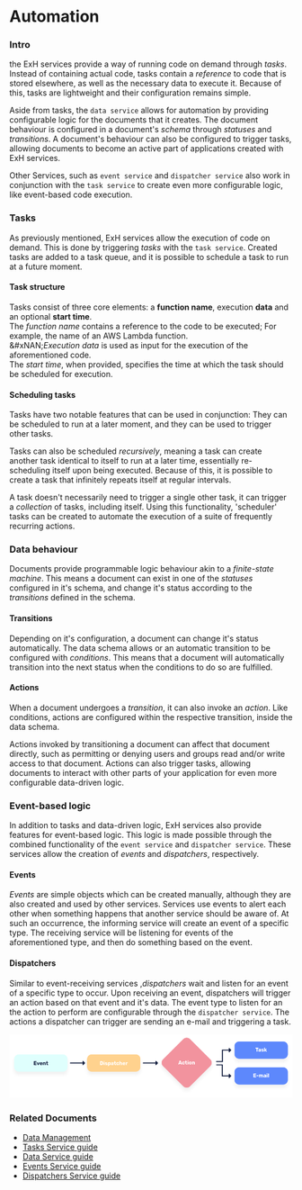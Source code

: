 # Automation

### Intro <a href="#markdown-header-introduction" id="markdown-header-introduction"></a>

the ExH services provide a way of running code on demand through _tasks_. Instead of containing actual code, tasks contain a _reference_ to code that is stored elsewhere, as well as the necessary data to execute it. Because of this, tasks are lightweight and their configuration remains simple.

Aside from tasks, the `data service` allows for automation by providing configurable logic for the documents that it creates. The document behaviour is configured in a document's _schema_ through _statuses_ and _transitions_. A document's behaviour can also be configured to trigger tasks, allowing documents to become an active part of applications created with ExH services.

Other Services, such as `event service` and `dispatcher service` also work in conjunction with the `task service` to create even more configurable logic, like event-based code execution.

### Tasks <a href="#markdown-header-tasks" id="markdown-header-tasks"></a>

As previously mentioned, ExH services allow the execution of code on demand. This is done by triggering _tasks_ with the `task service`. Created tasks are added to a task queue, and it is possible to schedule a task to run at a future moment.

#### Task structure <a href="#markdown-header-task-structure" id="markdown-header-task-structure"></a>

Tasks consist of three core elements: a **function name**, execution **data** and an optional **start time**.\
The _function name_ contains a reference to the code to be executed; For example, the name of an AWS Lambda function.\
&#xNAN;_&#x45;xecution data_ is used as input for the execution of the aforementioned code.\
The _start time_, when provided, specifies the time at which the task should be scheduled for execution.

#### Scheduling tasks <a href="#markdown-header-scheduling-tasks" id="markdown-header-scheduling-tasks"></a>

Tasks have two notable features that can be used in conjunction: They can be scheduled to run at a later moment, and they can be used to trigger other tasks.

Tasks can also be scheduled _recursively_, meaning a task can create another task identical to itself to run at a later time, essentially re-scheduling itself upon being executed. Because of this, it is possible to create a task that infinitely repeats itself at regular intervals.

A task doesn't necessarily need to trigger a single other task, it can trigger a _collection_ of tasks, including itself. Using this functionality, 'scheduler' tasks can be created to automate the execution of a suite of frequently recurring actions.

### Data behaviour <a href="#markdown-header-data-behaviour" id="markdown-header-data-behaviour"></a>

Documents provide programmable logic behaviour akin to a _finite-state machine_. This means a document can exist in one of the _statuses_ configured in it's schema, and change it's status according to the _transitions_ defined in the schema.

#### Transitions <a href="#markdown-header-transitions" id="markdown-header-transitions"></a>

Depending on it's configuration, a document can change it's status automatically. The data schema allows or an automatic transition to be configured with _conditions_. This means that a document will automatically transition into the next status when the conditions to do so are fulfilled.

#### Actions <a href="#markdown-header-actions" id="markdown-header-actions"></a>

When a document undergoes a _transition_, it can also invoke an _action_. Like conditions, actions are configured within the respective transition, inside the data schema.

Actions invoked by transitioning a document can affect that document directly, such as permitting or denying users and groups read and/or write access to that document. Actions can also trigger tasks, allowing documents to interact with other parts of your application for even more configurable data-driven logic.

### Event-based logic <a href="#markdown-header-event-based-logic" id="markdown-header-event-based-logic"></a>

In addition to tasks and data-driven logic, ExH services also provide features for event-based logic. This logic is made possible through the combined functionality of the `event service` and `dispatcher service`. These services allow the creation of _events_ and _dispatchers_, respectively.

#### Events <a href="#markdown-header-events" id="markdown-header-events"></a>

_Events_ are simple objects which can be created manually, although they are also created and used by other services. Services use events to alert each other when something happens that another service should be aware of. At such an occurrence, the informing service will create an event of a specific type. The receiving service will be listening for events of the aforementioned type, and then do something based on the event.

#### Dispatchers <a href="#markdown-header-dispatchers" id="markdown-header-dispatchers"></a>

Similar to event-receiving services ,_dispatchers_ wait and listen for an event of a specific type to occur. Upon receiving an event, dispatchers will trigger an action based on that event and it's data. The event type to listen for an the action to perform are configurable through the `dispatcher service`. The actions a dispatcher can trigger are sending an e-mail and triggering a task.

![event\_flowchart](<../../.gitbook/assets/Automation - Dispatchers scheme.png>)

### Related Documents <a href="#markdown-header-related-documents" id="markdown-header-related-documents"></a>

* [Data Management](../manage-data/)
* [Tasks Service guide](../../services/automation/task-service/)
* [Data Service guide](https://developers.extrahorizon.io/services/?service=data-service\&redirectToVersion=1)
* [Events Service guide](../../services/automation/event-service/)
* [Dispatchers Service guide](../../services/automation/dispatchers-service.md)
